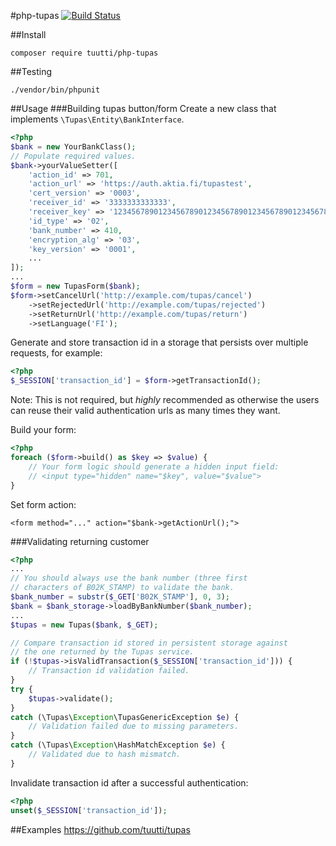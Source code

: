 #php-tupas
[![Build Status](https://travis-ci.org/tuutti/php-tupas.svg?branch=master)](https://travis-ci.org/tuutti/php-tupas)

##Install
````
composer require tuutti/php-tupas
````

##Testing
````
./vendor/bin/phpunit
````

##Usage
###Building tupas button/form
Create a new class that implements `\Tupas\Entity\BankInterface`.

````php
<?php
$bank = new YourBankClass();
// Populate required values.
$bank->yourValueSetter([
    'action_id' => 701,
    'action_url' => 'https://auth.aktia.fi/tupastest',
    'cert_version' => '0003',
    'receiver_id' => '3333333333333',
    'receiver_key' => '1234567890123456789012345678901234567890123456789012345678901234',
    'id_type' => '02',
    'bank_number' => 410,
    'encryption_alg' => '03',
    'key_version' => '0001',
    ...
]);
...
$form = new TupasForm($bank);
$form->setCancelUrl('http://example.com/tupas/cancel')
    ->setRejectedUrl('http://example.com/tupas/rejected')
    ->setReturnUrl('http://example.com/tupas/return')
    ->setLanguage('FI');
````
Generate and store transaction id in a storage that persists over multiple requests, for example:

````php
<?php
$_SESSION['transaction_id'] = $form->getTransactionId();
````
Note: This is not required, but *highly* recommended as otherwise the users can reuse their valid authentication urls as many times they want.

Build your form:
````php
<?php
foreach ($form->build() as $key => $value) {
    // Your form logic should generate a hidden input field:
    // <input type="hidden" name="$key", value="$value">
}
````

Set form action:
````
<form method="..." action="$bank->getActionUrl();">
````

###Validating returning customer
````php
<?php
...
// You should always use the bank number (three first
// characters of B02K_STAMP) to validate the bank.
$bank_number = substr($_GET['B02K_STAMP'], 0, 3);
$bank = $bank_storage->loadByBankNumber($bank_number);
...
$tupas = new Tupas($bank, $_GET);

// Compare transaction id stored in persistent storage against
// the one returned by the Tupas service.
if (!$tupas->isValidTransaction($_SESSION['transaction_id'])) {
    // Transaction id validation failed.
}
try {
    $tupas->validate();
}
catch (\Tupas\Exception\TupasGenericException $e) {
    // Validation failed due to missing parameters.
}
catch (\Tupas\Exception\HashMatchException $e) {
    // Validated due to hash mismatch.
}
````
Invalidate transaction id after a successful authentication:
````php
<?php
unset($_SESSION['transaction_id']);
````

##Examples
https://github.com/tuutti/tupas


